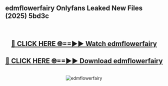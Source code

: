 <h2>edmflowerfairy Onlyfans Leaked New Files (2025) 5bd3c</h2>
<br>
<div align="center">
<h2><a href="https://mediafiles.top/edmflowerfairy&ref=git" rel="nofollow">🔴 CLICK HERE 🌐==►► Watch edmflowerfairy</a></h2>
<h2><a href="https://mediafiles.top/edmflowerfairy&ref=git" rel="nofollow">🔴 CLICK HERE 🌐==►► Download edmflowerfairy</a></h2>
<br>
<a href="https://mediafiles.top/edmflowerfairy&ref=git" rel="nofollow" data-target="animated-image.originalLink"><img src="https://i.ibb.co.com/xMMVF88/686577567.gif" alt="edmflowerfairy" style="max-width: 100%; display: inline-block;" data-target="animated-image.originalImage"></a>
</div>
<br>
<br>
